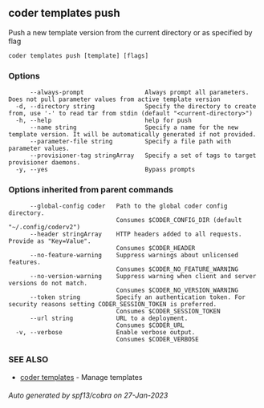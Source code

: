 ## coder templates push

Push a new template version from the current directory or as specified by flag

```
coder templates push [template] [flags]
```

### Options

```
      --always-prompt                 Always prompt all parameters. Does not pull parameter values from active template version
  -d, --directory string              Specify the directory to create from, use '-' to read tar from stdin (default "<current-directory>")
  -h, --help                          help for push
      --name string                   Specify a name for the new template version. It will be automatically generated if not provided.
      --parameter-file string         Specify a file path with parameter values.
      --provisioner-tag stringArray   Specify a set of tags to target provisioner daemons.
  -y, --yes                           Bypass prompts
```

### Options inherited from parent commands

```
      --global-config coder   Path to the global coder config directory.
                              Consumes $CODER_CONFIG_DIR (default "~/.config/coderv2")
      --header stringArray    HTTP headers added to all requests. Provide as "Key=Value".
                              Consumes $CODER_HEADER
      --no-feature-warning    Suppress warnings about unlicensed features.
                              Consumes $CODER_NO_FEATURE_WARNING
      --no-version-warning    Suppress warning when client and server versions do not match.
                              Consumes $CODER_NO_VERSION_WARNING
      --token string          Specify an authentication token. For security reasons setting CODER_SESSION_TOKEN is preferred.
                              Consumes $CODER_SESSION_TOKEN
      --url string            URL to a deployment.
                              Consumes $CODER_URL
  -v, --verbose               Enable verbose output.
                              Consumes $CODER_VERBOSE
```

### SEE ALSO

- [coder templates](coder_templates.md) - Manage templates

###### Auto generated by spf13/cobra on 27-Jan-2023
